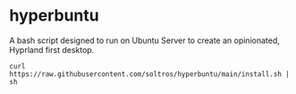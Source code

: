 # hyperbuntu
A bash script designed to run on Ubuntu Server to create an opinionated, Hyprland first desktop.

```
curl https://raw.githubusercontent.com/soltros/hyperbuntu/main/install.sh | sh
```
